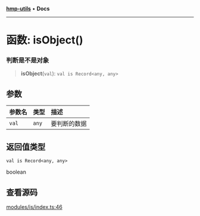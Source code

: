 [**hmp-utils**](../README.md) • **Docs**

***

# 函数: isObject()

### 判断是不是对象

> **isObject**(`val`): `val is Record<any, any>`

## 参数

| 参数名 | 类型 | 描述 |
| :------ | :------ | :------ |
| `val` | `any` | 要判断的数据 |

## 返回值类型

`val is Record<any, any>`

boolean

## 查看源码

[modules/is/index.ts:46](https://github.com/hmp1049127947/hmp-utils/blob/dee7627dd7f5e043cd0494e8f8fdc05ccdb65423/src/modules/is/index.ts#L46)
